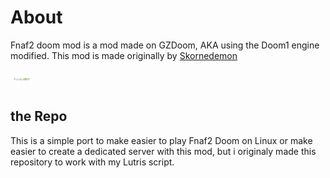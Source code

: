 # About

Fnaf2 doom mod is a mod made on GZDoom, AKA using the Doom1 engine modified. This mod is made originally by  [Skornedemon](https://gamejolt.com/@Skornedemon) 

<a href=  https://gamejolt.com/games/five-nights-at-freddy-s-2-doom-mod/228163>
<img src="https://github.com/Bugaboo2000/Fnaf2-doom-linux/blob/main/gamejolt.png" style="height:30px">	
</a>


## the Repo 

This is a simple port to make easier to play Fnaf2 Doom on Linux or make easier to create a dedicated server with this mod, but i originaly  made this repository to work with my Lutris script.  



